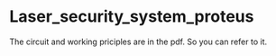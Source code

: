 # Laser_security_system_proteus
The circuit and working priciples are in the pdf. So you can refer to it.
